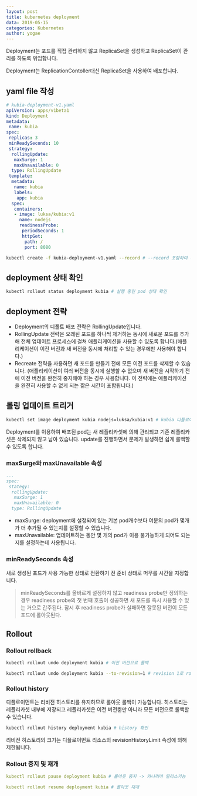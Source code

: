 ```yaml
---
layout: post
title: kubernetes deployment
data: 2019-05-15
categories: Kubernetes
author: yogae
---
```


Deployment는 포드를 직접 관리하지 않고 ReplicaSet을 생성하고 ReplicaSet이 관리를 하도록 위임합니다.

Deployment는 ReplicationContoller대신 ReplicaSet을 사용하여 배포합니다.

## yaml file 작성

```yaml
# kubia-deployment-v1.yaml
apiVersion: apps/v1beta1
kind: Deployment
metadata:
 name: kubia
spec:
 replicas: 3
 minReadySeconds: 10
 strategy:
  rollingUpdate:
   maxSurge: 1
   maxUnavailable: 0
  type: RollingUpdate
 template:
  metadata:
   name: kubia
   labels:
    app: kubia
  spec:
   containers:
   - image: luksa/kubia:v1
     name: nodejs
     readinessProbe:
      periodSeconds: 1
      httpGet:
       path: /
       port: 8080
```

```bash
kubectl create -f kubia-deployment-v1.yaml --record # --record 포함하여 리비전 히스토리에 명령이 기록되며 나중에 유용하게 사용할 수 있습니다.
```

## deployment 상태 확인

```bash
kubectl rollout status deployment kubia # 실행 중인 pod 상태 확인
```

## deployment 전략

- Deployment의 디폴트 배포 전략은 RollingUpdate입니다.
- RollingUpdate 전략은 오래된 포드를 하나씩 제거하는 동시에 새로운 포드를 추가해 전체 업데이트 프로세스에 걸쳐 애플리케이션을 사용할 수 있도록 합니다.(애플리케이션이 이전 버전과 새 버전을 동시에 처리할 수 있는 경우에만 사용해야 합니다.)
- Recreate 전략을 사용하면 새 포드를 만들기 전에 모든 이전 포드를 삭제할 수 있습니다. (애플리케이션이 여러 버전을 동시에 실행할 수 없으며 새 버전을 시작하기 전에 이전 버전을 완전히 중지해야 하는 경우 사용합니다. 이 전략에는 애플리케이션을 완전히 사용할 수 없게 되는 짧은 시간이 포함됩니다.)

## 롤링 업데이트 트리거

```bash
kubectl set image deployment kubia nodejs=luksa/kubia:v1 # kubia 디플로이먼트의 포드 템플리시 업데이트돼 nodejs 컨테이너에서 사용하고 잇는 이미지가 v1에서 luksa/kubia:v2로 변경됩니다.
```

Deployment를 이용하여 배포된 pod는 새 레플리카셋에 의해 관리되고 기존 레플리카셋은 삭제되지 않고 남아 있습니다. update를 진행하면서 문제가 발생하면 쉽게 롤백할 수 있도록 합니다.

### maxSurge와 maxUnavailable 속성

```yaml
...
spec:
 stategy:
  rollingUpdate:
   maxSurge: 1
   maxUnavailable: 0
  type: RollingUpdate
```

- maxSurge:  deployment에 설정되어 있는 기본 pod개수보다 여분의 pod가 몇개가 더 추가될 수 있는지를 설정할 수 있습니다.
- maxUnavailable: 업데이트하는 동안 몇 개의 pod가 이용 불가능하게 되어도 되는지를 설정하는데 사용됩니다. 

### minReadySeconds 속성

새로 생성된 포드가 사용 가능한 상태로 전환하기 전 준비 상태로 머무를 시간을 지정합니다.

> minReadySeconds를 올바르게 설정하지 않고 readiness probe만 정의하는 경우 readiness probe의 첫 번째 호출이 성공하면 새 포드를 즉시 사용할 수 있는 거으로 간주된다. 잠시 후 readiness probe가 실패하면 잘못된 버전이 모든 포드에 롤아웃된다.

## Rollout

### Rollout rollback

```bash
kubectl rollout undo deployment kubia # 이전 버전으로 롤백

kubectl rollout undo deployment kubia --to-revision=1 # revision 1로 rollback
```

### Rollout history

디플로이먼트는 리비전 히스토리를 유지하므로 롤아웃 롤백이 가능합니다. 히스토리는 레플리카셋 내부에 저장되고 레플리카셋은 이전 버전뿐만 아니라 모든 버전으로 롤백할 수 있습니다.

```bash
kubectl rollout history deployment kubia # history 확인
```

리비전 히스토리의 크기는 디플로이먼트 리소스의 revisionHistoryLimit 속성에 의해 제한됩니다.

### Rollout 중지 및 재개

```yaml
kubectl rollout pause deployment kubia # 롤아웃 중지 -> 카나리아 릴리스가능

kubectl rollout resume deployment kubia # 롤아웃 재개
```

